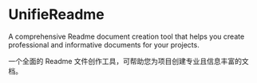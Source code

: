 # UnifieReadme
A comprehensive Readme document creation tool that helps you create professional and informative documents for your projects.

一个全面的 Readme 文件创作工具，可帮助您为项目创建专业且信息丰富的文档。
